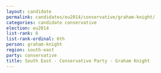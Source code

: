 ```yaml
---
layout: candidate
permalink: candidates/eu2014/conservative/graham-knight/
categories: candidate conservative
election: eu2014
list-rank: 6
list-rank-ordinal: 6th
person: graham-knight
region: south-east
party: conservative
title: South East - Conservative Party - Graham Knight
---
```

